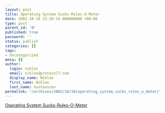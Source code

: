 ```yaml
---
layout: post
title: Operating System Sucks-Rules-O-Meter
date: 2002-10-18 23:28:24.000000000 +00:00
type: post
parent_id: '0'
published: true
password: ''
status: publish
categories: []
tags:
- Uncategorized
meta: {}
author:
  login: niklas
  email: niklas@protocol7.com
  display_name: Niklas
  first_name: Niklas
  last_name: Gustavsson
permalink: "/archives/2002/10/18/operating_system_sucks_rules_o_meter/"
---
```

[Operating System Sucks-Rules-O-Meter](http://srom.zgp.org/)

